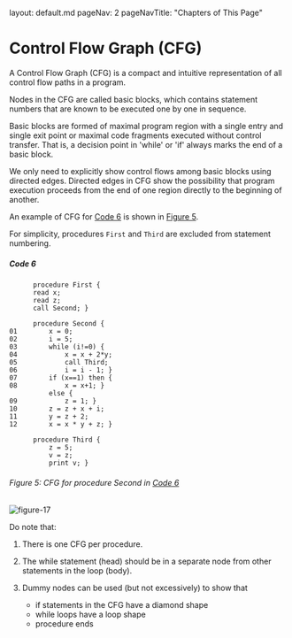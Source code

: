 <br>

<frontmatter>
  layout: default.md
  pageNav: 2
  pageNavTitle: "Chapters of This Page"
</frontmatter>

[](#control-flow-graph-cfg)Control Flow Graph (CFG)
===================================================

A Control Flow Graph (CFG) is a compact and intuitive representation of all control flow paths in a program.

Nodes in the CFG are called basic blocks, which contains statement numbers that are known to be executed one by one in sequence.

Basic blocks are formed of maximal program region with a single entry and single exit point or maximal code fragments executed without control transfer. That is, a decision point in 'while' or 'if' always marks the end of a basic block.

We only need to explicitly show control flows among basic blocks using directed edges. Directed edges in CFG show the possibility that program execution proceeds from the end of one region directly to the beginning of another.

An example of CFG for [Code 6](#code-6) is shown in [Figure 5](#figure-5-cfg-for-procedure-second-in-code-6).

For simplicity, procedures `First` and `Third` are excluded from statement numbering.

##### [](#code-6)Code 6

          procedure First {
          read x;
          read z;
          call Second; }
    
          procedure Second {
    01        x = 0;
    02        i = 5;
    03        while (i!=0) {
    04            x = x + 2*y;
    05            call Third;
    06            i = i - 1; }
    07        if (x==1) then {
    08            x = x+1; }
              else {
    09            z = 1; }
    10        z = z + x + i;
    11        y = z + 2;
    12        x = x * y + z; }
    
          procedure Third {
              z = 5;
              v = z;
              print v; }
    

###### [](#figure-5-cfg-for-procedure-second-in-code-6)Figure 5: CFG for procedure Second in [Code 6](#code-6)

![figure-17](https://raw.githubusercontent.com/wiki/nus-cs3203/project-wiki/images/fig17.png)

Do note that:

1.  There is one CFG per procedure.
    
2.  The while statement (head) should be in a separate node from other statements in the loop (body).
    
3.  Dummy nodes can be used (but not excessively) to show that
    
    *   if statements in the CFG have a diamond shape
    *   while loops have a loop shape
    *   procedure ends